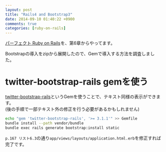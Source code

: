 ```yaml
---
layout: post
title: "Rails4 and Bootstrap3"
date: 2014-09-10 01:40:22 +0900
comments: true
categories: [ruby-on-rails]
---
```


<a href="http://www.amazon.co.jp/gp/product/4774165166/ref=as_li_ss_tl?ie=UTF8&camp=247&creative=7399&creativeASIN=4774165166&linkCode=as2&tag=pochan0919-22">パーフェクト Ruby on Rails</a><img src="http://ir-jp.amazon-adsystem.com/e/ir?t=pochan0919-22&l=as2&o=9&a=4774165166" width="1" height="1" border="0" alt="" style="border:none !important; margin:0px !important;" />を、第6章からやってます。

Bootstrapの導入をzipから展開したので、Gemで導入する方法を調査しました。

<!-- more -->

# twitter-bootstrap-rails gemを使う

[twitter-bootstrap-rails](https://rubygems.org/gems/twitter-bootstrap-rails)というGemを使うことで、テキスト同様の表示ができます。  
(後の手順で一部テキスト外の修正を行う必要があるかもしれません)

```sh
echo "gem 'twitter-bootstrap-rails', '>= 3.1.1'" >> Gemfile
bundle install --path vendor/bundle
bundle exec rails generate bootstrap:install static
```

`p.167 リスト6.3`の通り`app/views/layouts/application.html.erb`を修正すれば完了です。
